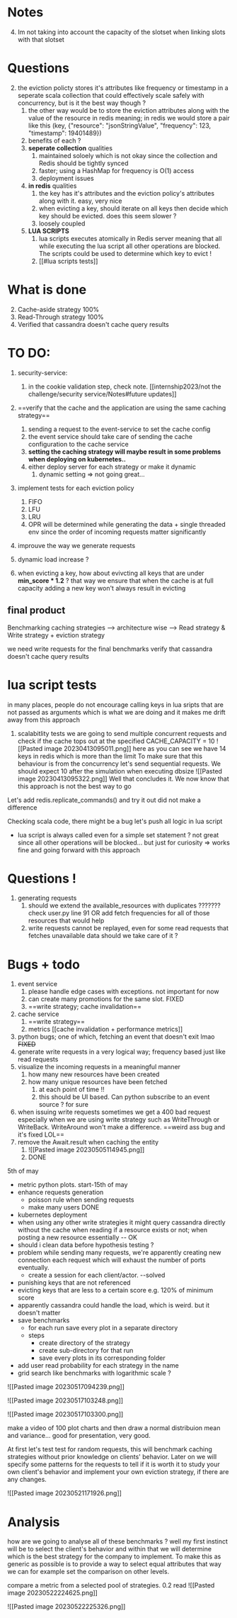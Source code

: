 # Notes
4. Im not taking into account the capacity of the slotset when linking slots with that slotset

# Questions
2. the eviction policty stores it's attributes like frequency or timestamp in a seperate scala collection that could effectively scale safely with concurrency, but is it the best way though ?
	1. the other way would be to store the eviction attributes along with the value of the resource in redis meaning; in redis we would store a pair like this (key, {"resource": "jsonStringValue", "frequency": 123, "timestamp": 19401489})
	2. benefits of each ?
	3. **seperate collection** qualities
		1. maintained soloely which is not okay since the collection and Redis should be tightly synced
		2. faster; using a HashMap for frequency is O(1) access
		3. deployment issues
	4. **in redis** qualities
		1. the key has it's attributes and the eviction policy's attributes along with it. easy, very nice
		2. when evicting a key, should iterate on all keys then decide which key should be evicted. does this seem slower ?
		3. loosely coupled
	5. **LUA SCRIPTS**
		1. lua scripts executes atomically in Redis server meaning that all while executing the lua script all other operations are blocked. The scripts could be used to determine which key to evict !
		2. [[#lua scripts tests]]

# What is done
2. Cache-aside strategy 100%
3. Read-Through strategy 100%
4. Verified that cassandra doesn't cache query results

# TO DO:
1. security-service:
	1. in the cookie validation step, check note. [[internship2023/not the challenge/security service/Notes#future updates]]

5. ==verify that the cache and the application are using the same caching strategy==
	1. sending a request to the event-service to set the cache config
	2. the event service should take care of sending the cache configuration to the cache service
	3. **setting the caching strategy will maybe result in some problems when deploying on kubernetes..** 
	4. either deploy server for each strategy or make it dynamic
		1. dynamic setting => not going great...

7. implement tests for each eviction policy
	1. FIFO
	2. LFU
	3. LRU
	4. OPR will be determined while generating the data + single threaded env since the order of incoming requests matter significantly

8. improuve the way we generate requests
9. dynamic load increase ?
10. when evicting a key, how about evivcting all keys that are under **min_score * 1.2** ? that way we ensure that when the cache is at full capacity adding a new key won't always result in evicting

## final product
Benchmarking caching strategies
	--> architecture wise 
		--> Read strategy & Write strategy + eviction strategy

we need write requests for the final benchmarks
verify that cassandra doesn't cache query results

# lua script tests
in many places, people do not encourage calling keys in lua sripts that are not passed as arguments which is what we are doing and it makes me drift away from this approach
1. scalabitlity tests
we are going to send multiple concurrent requests and check if the cache tops out at the specified CACHE_CAPACITY = 10
![[Pasted image 20230413095011.png]]
here as you can see we have 14 keys in redis which is more than the limit
To make sure that this behaviour is from the concurrency let's send sequential requests. We should expect 10 after the simulation when executing dbsize
![[Pasted image 20230413095322.png]]
Well that concludes it. We now know that this approach is not the best way to go

Let's add redis.replicate_commands() and try it out
	did not make a difference

Checking scala code, there might be a bug
let's push all logic in lua script
- lua script is always called even for a simple set statement ? not great since all other operations will be blocked... but just for curiosity
=> works fine and going forward with this approach

# Questions !
1. generating requests
	1. should we extend the available_resources with duplicates ??????? check user.py line 91 OR add fetch frequencies for all of those resources that would help
	2. write requests cannot be replayed, even for some read requests that fetches unavailable data should we take care of it ?

# Bugs + todo
1. event service
	1. please handle edge cases with exceptions. not important for now
	2. can create many promotions for the same slot. FIXED
	3. ==write strategy; cache invalidation==
2. cache service
	1. ==write strategy==
	2. metrics [[cache invalidation + performance metrics]]
3. python bugs; one of which, fetching an event that doesn't exit lmao ~~FIXED~~
4. generate write requests in a very logical way; frequency based just like read requests
5. visualize the incoming requests in a meaningful manner
	1. how many new resources have been created
	2. how many unique resources have been fetched
		1. at each point of time !!
		2. this should be UI based. Can python subscribe to an event source ? for sure
6. when issuing write requests sometimes we get a 400 bad request especially when we are  using write strategy such as WriteThrough or WriteBack. WriteAround won't make a difference. ==weird ass bug and it's fixed LOL==
7. remove the Await.result when caching the entity
	1. ![[Pasted image 20230505114945.png]]
	2. DONE

5th of may
- metric python plots. start-15th of may
- enhance requests generation
	- poisson rule when sending requests
	- make many users DONE
- kubernetes deployment
- when using any other write strategies it might query cassandra directly without the cache when reading if a resource exists or not; when posting a new resource essentially -- OK
- should i clean data before hypothesis testing ?
- problem while sending many requests, we're apparently creating new connection each request which will exhaust the number of ports eventually.
	- create a session for each client/actor. --solved
- punishing keys that are not referenced
- evicting keys that are less to a certain score e.g. 120% of minimum score
- apparently cassandra could handle the load, which is weird. but it doesn't matter
- save benchmarks
	- for each run save every plot in a separate directory
	- steps
		- create directory of the strategy
		- create sub-directory for that run
		- save every plots in its corresponding folder
- add user read probability for each strategy in the name
- grid search like benchmarks with logarithmic scale ?

![[Pasted image 20230517094239.png]]

![[Pasted image 20230517103248.png]]


![[Pasted image 20230517103300.png]]

make a video of 100 plot charts and then draw a normal distribuion mean and variance... good for presentation, very good.


At first let's test test for random requests, this will benchmark caching strategies without prior knowledge on clients' behavior. Later on we will specify some patterns for the requests to tell if it is worth it to study your own client's behavior and implement your own eviction strategy, if there are any changes.

![[Pasted image 20230521171926.png]]

# Analysis
how are we going to analyse all of these benchmarks ?
well my first instinct will be to select the client's behavior and within that we will determine which is the best strategy for the company to implement. To make this as generic as possible is to provide a way to select equal attributes that way we can for example set the comparison on other levels.

compare a metric from a selected pool of strategies.
0.2 read
![[Pasted image 20230522224625.png]]

![[Pasted image 20230522225326.png]]



